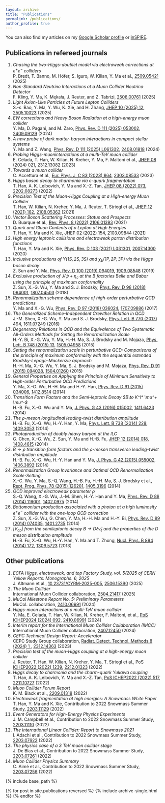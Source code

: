 ```yaml
---
layout: archive
title: "Publications"
permalink: /publications/
author_profile: true
---
```


You can also find my articles on my [Google Scholar profile](https://scholar.google.com/citations?user=td4jffcAAAAJ&hl=en) or [inSPIRE](https://inspirehep.net/authors/1514492). 

## Publications in refereed journals
1. *Chasing the two-Higgs-doublet model via electroweak corrections at $e^+e^-$ colliders*  
P. Bredt, T. Banno, M. Höfer, S. Iguro, W. Kilian, Y. Ma et al., [2509.05421](https://arxiv.org/abs/2509.05421) (2025)
1. *Non-Standard Neutrino Interactions at a Muon Collider Neutrino Detector*  
F. Kling, Y. Ma, K. Mękała, J. Reuter, and Z. Tabrizi, [2508.00761](https://arxiv.org/abs/2508.00761) (2025)
1. *Light Axion-Like Particles at Future Lepton Colliders*  
S.-s. Bao, Y. Ma, Y. Wu, K. Xie, and H. Zhang, [JHEP 10 (2025) 12](https://doi.org/10.1007/JHEP10(2025)122), [2505.10023](https://arxiv.org/abs/2505.10023) (2025)
1. *EW corrections and Heavy Boson Radiation at a high-energy muon collider*  
Y. Ma, D. Pagani, and M. Zaro, [Phys. Rev. D 111 (2025) 053002](https://doi.org/10.1103/PhysRevD.111.053002), [2409.09129](https://arxiv.org/abs/2409.09129) (2024)
1. *A new probe of dark matter-baryon interactions in compact stellar systems*  
Y. Ma and Z. Wang, [Phys. Rev. D 111 (2025) L061302](https://doi.org/10.1103/PhysRevD.111.L061302), [2408.01818](https://arxiv.org/abs/2408.01818) (2024)
1. *Probing Higgs-muoninteractions at a multi-TeV muon collider*  
E. Celada, T. Han, W. Kilian, N. Kreher, Y. Ma, F. Maltoni et al., [JHEP 08 (2024) 021](https://doi.org/10.1007/JHEP08(2024)021), [2312.13082](https://arxiv.org/abs/2312.13082) (2023)
1. *Towards a muon collider*  
C. Accettura et al., [Eur. Phys. J. C 83 (2023) 864](https://doi.org/10.1140/epjc/s10052-023-11889-x), [2303.08533](https://arxiv.org/abs/2303.08533) (2023)
1. *Higgs boson decay to charmonia via $c$-quark fragmentation*  
T. Han, A. K. Leibovich, Y. Ma and X.-Z. Tan, [JHEP 08 (2022) 073](https://doi.org/10.1007/JHEP08(2022)073), [2202.08273](https://arxiv.org/abs/2202.08273) (2022)
1. *Precision Test of the Muon-Higgs Coupling at a High-energy Muon Collider*  
T. Han, W. Kilian, N. Kreher, Y. Ma, J. Reuter, T. Striegl et al., [JHEP 12 (2021) 162](https://doi.org/10.1007/JHEP12(2021)162), [2108.05362](https://arxiv.org/abs/2108.05362) (2021)
1. *Vector Boson Scattering Processes: Status and Prospects*  
D. Buarque et al., [Rev. Phys. 8 (2022)](https://doi.org/10.1016/j.revip.2022.100071) [2106.01393](https://arxiv.org/abs/2106.01393) (2021)
1. *Quark and Gluon Contents of a Lepton at High Energies*  
T. Han, Y. Ma and K. Xie, [JHEP 02 (2022) 154](https://doi.org/10.1007/JHEP02(2022)154), [2103.09844](https://arxiv.org/abs/2103.09844) (2021)
1. *High energy leptonic collisions and electroweak parton distribution functions*  
T. Han, Y. Ma and K. Xie,  [Phys. Rev. D 103 (2021) L031301](https://journals.aps.org/prd/abstract/10.1103/PhysRevD.103.L031301), [2007.14300](https://arxiv.org/abs/2007.14300) (2020)
1. *Inclusive productions of $\Upsilon(1S,2S,3S)$ and $\chi_b(1P,2P,3P)$ via the Higgs boson decay*  
Z. Sun and Y. Ma, [Phys. Rev. D 100 (2019) 094019](https://journals.aps.org/prd/abstract/10.1103/PhysRevD.100.094019), [1909.08548](https://arxiv.org/abs/1909.08548)  (2019)
1. *Exclusive production of $J/\psi+\eta_c$ at the $B$ factories Belle and Babar using the principle of maximum conformality*  
Z. Sun, X.-G. Wu, Y. Ma and S. J. Brodsky, [Phys. Rev. D 98 (2018) 094001](https://journals.aps.org/prd/abstract/10.1103/PhysRevD.98.094001), [1807.04503](https://arxiv.org/abs/1807.04503) (2018)
1. *Renormalization scheme dependence of high-order perturbative QCD predictions*  
Y. Ma and X.-G. Wu, [Phys. Rev. D 97 (2018) 036024](https://journals.aps.org/prd/abstract/10.1103/PhysRevD.97.036024), [1707.09886](https://arxiv.org/abs/1707.09886) (2017)
1. *The Generalized Scheme-Independent Crewther Relation in QCD*  
J.-M. Shen, X.-G. Wu, Y. Ma and S. J. Brodsky, [Phys. Lett. B 770 (2017) 494](https://doi.org/10.1016/j.physletb.2017.05.022), [1611.07249](https://arxiv.org/abs/1611.07249) (2016)
1. *Degeneracy Relations in QCD and the Equivalence of Two Systematic All-Orders Methods for Setting the Renormalization Scale*  
H.-Y. Bi, X.-G. Wu, Y. Ma, H.-H. Ma, S. J. Brodsky and M. Mojaza, [Phys. Lett. B 748 (2015) 13](https://doi.org/10.1016/j.physletb.2015.06.056), [1505.04958](https://arxiv.org/abs/1505.04958) (2015)
1. *Setting the renormalization scale in perturbative QCD: Comparisons of the principle of maximum conformality with the sequential extended Brodsky-Lepage-Mackenzie approach*  
H.-H. Ma, X.-G. Wu, Y. Ma, S. J. Brodsky and M. Mojaza, [Phys. Rev. D 91 (2015) 094028](https://doi.org/10.1103/PhysRevD.91.094028), [1504.01260](https://arxiv.org/abs/1504.01260) (2015)
1. *General Properties on Applying the Principle of Minimum Sensitivity to High-order Perturbative QCD Predictions*  
Y. Ma, X.-G. Wu, H.-H. Ma and H.-Y. Han, [Phys. Rev. D 91 (2015) 034006](https://doi.org/10.1103/PhysRevD.91.034006), [1412.8514](https://arxiv.org/abs/1412.8514) (2014)
1. *Transition Form Factors and the Semi-leptonic Decay $B\to K^\* \mu^+ \mu^-$*  
 H.-B. Fu, X.-G. Wu and Y. Ma, [J. Phys. G 43 (2016) 015002](https://doi.org/10.1088/0954-3899/43/1/015002), [1411.6423](https://arxiv.org/abs/1411.6423) (2014)
1. *The $\rho$-meson longitudinal leading-twist distribution amplitude*  
 H.-B. Fu, X.-G. Wu, H.-Y. Han, Y. Ma, [Phys. Lett. B 738 (2014) 228](https://doi.org/10.1016/j.physletb.2014.09.055), [1409.3053](https://arxiv.org/abs/1409.3053) (2014)
1. *Photoproduction of doubly heavy baryon at the ILC*  
G. Chen, X.-G. Wu, Z. Sun, Y. Ma and H.-B. Fu, [JHEP 12 (2014) 018](https://doi.org/10.1007/JHEP12(2014)018), [1408.4615](https://arxiv.org/abs/1408.4615) (2014)
1. *$B\to\rho$ transition form factors and the ρ-meson transverse leading-twist distribution amplitude*  
H.-B. Fu, X.-G. Wu, H.-Y. Han and Y. Ma, [J. Phys. G 42 (2015) 055002](https://doi.org/10.1088/0954-3899/42/5/055002), [1406.3892](https://arxiv.org/abs/1406.3892) (2014)
1. *Renormalization Group Invariance and Optimal QCD Renormalization Scale-Setting*  
X.-G. Wu, Y. Ma, S.-Q. Wang, H.-B. Fu, H.-H. Ma, S. J. Brodsky et al., [Rept. Prog. Phys. 78 (2015) 126201](https://doi.org/10.1088/0034-4885/78/12/126201), [1405.3196](https://arxiv.org/abs/1405.3196) (2014)
1. *QCD improved electroweak parameter $\rho$*  
S.-Q. Wang, X.-G. Wu, J.-M. Shen, H.-Y. Han and Y. Ma, [Phys. Rev. D 89 (2014) 116001](https://doi.org/10.1103/PhysRevD.89.116001), [1402.0975](https://arxiv.org/abs/1402.0975) (2014)
1. *Bottomonium production associated with a photon at a high luminosity $e^+ e^−$ collider with the one-loop QCD correction*  
Z. Sun, X.-G. Wu, G. Chen, Y. Ma, H.-H. Ma and H.-Y. Bi, [Phys. Rev. D 89 (2014) 074035](https://doi.org/10.1103/PhysRevD.89.074035), [1401.2735](https://arxiv.org/abs/1401.2735) (2014)
1. *$|V_{cb}|$ from the semileptonic decay $B\to D\ell {\bar \nu}_\ell$ and the properties of the D meson distribution amplitude*  
H.-B. Fu, X.-G. Wu, H.-Y. Han, Y. Ma and T. Zhong, [Nucl. Phys. B 884 (2014) 172](https://doi.org/10.1016/j.nuclphysb.2014.04.021), [1309.5723](https://arxiv.org/abs/1309.5723) (2013)


## Other publications
1. *ECFA Higgs, electroweak, and top Factory Study, vol. 5/2025 of CERN Yellow Reports: Monographs. 6, 2025*  
J. Altmann et al., [10.23731/CYRM-2025-005](https://doi.org/10.23731/CYRM-2025-005), [2506.15390](https://arxiv.org/abs/2506.15390) (2025)
1. *The Muon Collider*  
International Muon Collider collaboration, [2504.21417](https://arxiv.org/abs/2504.21417) (2025)
1. *MuCol Milestone Report No. 5: Preliminary Parameters*  
MuCoL collaboration, [2410.06991](https://arxiv.org/abs/2410.06991) (2024)
1. *Higgs-muon interactions at a multi-TeV muon collider*   
Y. Ma, E. Celada, T. Han, W. Kilian, N. Kreher, F. Maltoni, et al., [PoS ICHEP2024 (2024) 092](https://doi.org/10.22323/1.476.0092), [2410.06991](https://arxiv.org/abs/2410.06991) (2024)
1. *Interim report for the International Muon Collider Collaboration (IMCC)*  
International Muon Collider collaboration, [2407.12450](https://arxiv.org/abs/2407.12450) (2024)
1. *CEPC Technical Design Report: Accelerator*  
CEPC Study Group collaboration, [Radiat.
Detect. Technol. Methods 8 (2024) 1 ](https://doi.org/10.1007/s41605-024-00463-y), [2312.14363](https://arxiv.org/abs/2312.14363) (2023)
1. *Precision test of the muon-Higgs coupling at a high-energy muon collider*  
J. Reuter, T. Han, W. Kilian, N. Kreher, Y. Ma, T. Striegl et al., [PoS ICHEP2022 (2022) 1239](https://doi.org/10.22323/1.414.1239), [2212.01323](https://arxiv.org/abs/2212.01323) (2022)
1. *Higgs decay to charmonia and the charm-quark Yukawa coupling*  
T. Han, A. K. Leibovich, Y. Ma and X.-Z. Tan, [PoS ICHEP2022 (2022) 517](https://doi.org/10.22323/1.414.0517), [2211.10727](https://arxiv.org/abs/2211.10727) (2022)
1. *Muon Collider Forum Report*  
 K. M. Black et al., [2209.01318](https://arxiv.org/abs/2209.01318) (2022)
1. *Electroweak fragmentation at high energies: A Snowmass White Paper*  
T. Han, Y. Ma and K. Xie, Contribution to 2022 Snowmass Summer Study, [2203.11129](https://arxiv.org/abs/2203.11129) (2022)
1. *Event Generators for High-Energy Physics Experiments*  
J. M. Campbell et al., Contribution to 2022 Snowmass Summer Study, [2203.11110](https://arxiv.org/abs/2203.11110) (2022)
1. *The International Linear Collider: Report to Snowmass 2021*  
I. Adachi et al., Contribution to 2022 Snowmass Summer Study, [2203.07622](https://arxiv.org/abs/2203.07622) (2022)
1. *The physics case of a 3 TeV muon collider stage*  
J. De Blas et al., Contribution to 2022 Snowmass Summer Study, [2203.07261](https://arxiv.org/abs/2203.07261) (2022)
1. *Muon Collider Physics Summary*  
C. Aimè et al., Contribution to 2022 Snowmass Summer Study, [2203.07256](https://arxiv.org/abs/2203.07256) (2022)

{% include base_path %}

{% for post in site.publications reversed %}
  {% include archive-single.html %}
{% endfor %}
